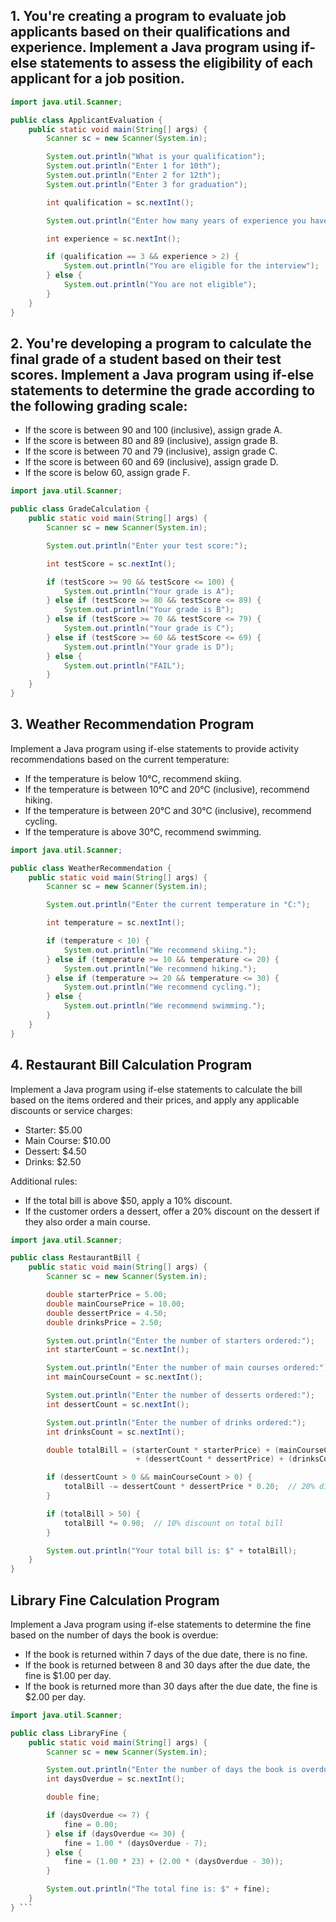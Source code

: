 
## 1. You're creating a program to evaluate job applicants based on their qualifications and experience. Implement a Java program using if-else statements to assess the eligibility of each applicant for a job position.

```java
import java.util.Scanner;

public class ApplicantEvaluation {
    public static void main(String[] args) {
        Scanner sc = new Scanner(System.in);

        System.out.println("What is your qualification");
        System.out.println("Enter 1 for 10th");
        System.out.println("Enter 2 for 12th");
        System.out.println("Enter 3 for graduation");

        int qualification = sc.nextInt();

        System.out.println("Enter how many years of experience you have");

        int experience = sc.nextInt();

        if (qualification == 3 && experience > 2) {
            System.out.println("You are eligible for the interview");
        } else {
            System.out.println("You are not eligible");
        }
    }
}
```

## 2. You're developing a program to calculate the final grade of a student based on their test scores. Implement a Java program using if-else statements to determine the grade according to the following grading scale:
- If the score is between 90 and 100 (inclusive), assign grade A.
- If the score is between 80 and 89 (inclusive), assign grade B.
- If the score is between 70 and 79 (inclusive), assign grade C.
- If the score is between 60 and 69 (inclusive), assign grade D.
- If the score is below 60, assign grade F.

```java
import java.util.Scanner;

public class GradeCalculation {
    public static void main(String[] args) {
        Scanner sc = new Scanner(System.in);

        System.out.println("Enter your test score:");

        int testScore = sc.nextInt();

        if (testScore >= 90 && testScore <= 100) {
            System.out.println("Your grade is A");
        } else if (testScore >= 80 && testScore <= 89) {
            System.out.println("Your grade is B");
        } else if (testScore >= 70 && testScore <= 79) {
            System.out.println("Your grade is C");
        } else if (testScore >= 60 && testScore <= 69) {
            System.out.println("Your grade is D");
        } else {
            System.out.println("FAIL");
        }
    }
}

```
## 3. Weather Recommendation Program
Implement a Java program using if-else statements to provide activity recommendations based on the current temperature:
- If the temperature is below 10°C, recommend skiing.
- If the temperature is between 10°C and 20°C (inclusive), recommend hiking.
- If the temperature is between 20°C and 30°C (inclusive), recommend cycling.
- If the temperature is above 30°C, recommend swimming.

```java
import java.util.Scanner;

public class WeatherRecommendation {
    public static void main(String[] args) {
        Scanner sc = new Scanner(System.in);

        System.out.println("Enter the current temperature in °C:");

        int temperature = sc.nextInt();

        if (temperature < 10) {
            System.out.println("We recommend skiing.");
        } else if (temperature >= 10 && temperature <= 20) {
            System.out.println("We recommend hiking.");
        } else if (temperature >= 20 && temperature <= 30) {
            System.out.println("We recommend cycling.");
        } else {
            System.out.println("We recommend swimming.");
        }
    }
}
```

## 4. Restaurant Bill Calculation Program

Implement a Java program using if-else statements to calculate the bill based on the items ordered and their prices, and apply any applicable discounts or service charges:
- Starter: $5.00
- Main Course: $10.00
- Dessert: $4.50
- Drinks: $2.50

Additional rules:
- If the total bill is above $50, apply a 10% discount.
- If the customer orders a dessert, offer a 20% discount on the dessert if they also order a main course.

```java
import java.util.Scanner;

public class RestaurantBill {
    public static void main(String[] args) {
        Scanner sc = new Scanner(System.in);

        double starterPrice = 5.00;
        double mainCoursePrice = 10.00;
        double dessertPrice = 4.50;
        double drinksPrice = 2.50;

        System.out.println("Enter the number of starters ordered:");
        int starterCount = sc.nextInt();

        System.out.println("Enter the number of main courses ordered:");
        int mainCourseCount = sc.nextInt();

        System.out.println("Enter the number of desserts ordered:");
        int dessertCount = sc.nextInt();

        System.out.println("Enter the number of drinks ordered:");
        int drinksCount = sc.nextInt();

        double totalBill = (starterCount * starterPrice) + (mainCourseCount * mainCoursePrice)
                            + (dessertCount * dessertPrice) + (drinksCount * drinksPrice);

        if (dessertCount > 0 && mainCourseCount > 0) {
            totalBill -= dessertCount * dessertPrice * 0.20;  // 20% discount on desserts
        }

        if (totalBill > 50) {
            totalBill *= 0.90;  // 10% discount on total bill
        }

        System.out.println("Your total bill is: $" + totalBill);
    }
}
```

## Library Fine Calculation Program

Implement a Java program using if-else statements to determine the fine based on the number of days the book is overdue:
- If the book is returned within 7 days of the due date, there is no fine.
- If the book is returned between 8 and 30 days after the due date, the fine is $1.00 per day.
- If the book is returned more than 30 days after the due date, the fine is $2.00 per day.


```java
import java.util.Scanner;

public class LibraryFine {
    public static void main(String[] args) {
        Scanner sc = new Scanner(System.in);

        System.out.println("Enter the number of days the book is overdue:");
        int daysOverdue = sc.nextInt();

        double fine;

        if (daysOverdue <= 7) {
            fine = 0.00;
        } else if (daysOverdue <= 30) {
            fine = 1.00 * (daysOverdue - 7);
        } else {
            fine = (1.00 * 23) + (2.00 * (daysOverdue - 30));
        }

        System.out.println("The total fine is: $" + fine);
    }
} ```

